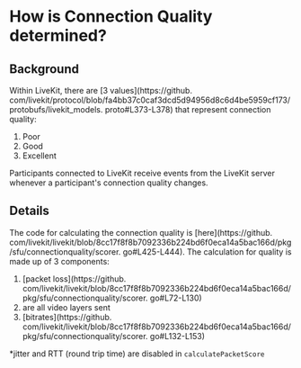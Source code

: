 # How is Connection Quality determined?

## Background

Within LiveKit, there are [3 values](https://github. com/livekit/protocol/blob/fa4bb37c0caf3dcd5d94956d8c6d4be5959cf173/protobufs/livekit_models. proto#L373-L378) that represent connection quality:


1. Poor
2. Good
3. Excellent

Participants connected to LiveKit receive events from the LiveKit server whenever a participant's connection quality changes.


## Details

The code for calculating the connection quality is [here](https://github. com/livekit/livekit/blob/8cc17f8f8b7092336b224bd6f0eca14a5bac166d/pkg/sfu/connectionquality/scorer. go#L425-L444). The calculation for quality is made up of 3 components:


1. [packet loss](https://github. com/livekit/livekit/blob/8cc17f8f8b7092336b224bd6f0eca14a5bac166d/pkg/sfu/connectionquality/scorer. go#L72-L130)
2. are all video layers sent
3. [bitrates](https://github. com/livekit/livekit/blob/8cc17f8f8b7092336b224bd6f0eca14a5bac166d/pkg/sfu/connectionquality/scorer. go#L132-L153)

*jitter and RTT (round trip time) are disabled in `calculatePacketScore`